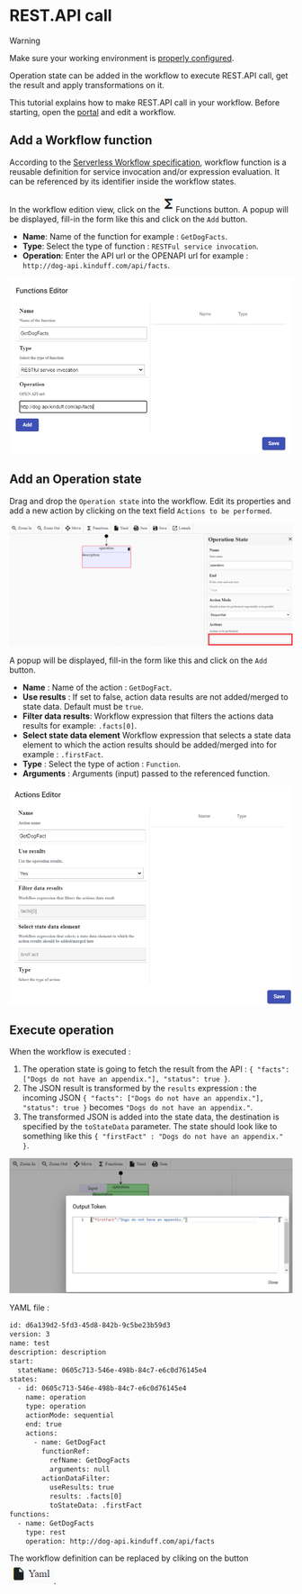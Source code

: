 # REST.API call

> [!WARNING]
> Make sure your working environment is [properly configured](/documentation/gettingstarted/index.html).

Operation state can be added in the workflow to execute REST.API call, get the result and apply transformations on it.

This tutorial explains how to make REST.API call in your workflow. Before starting, open the [portal](http://localhost:30003/statemachines) and edit a workflow.

## Add a Workflow function

According to the [Serverless Workflow specification](https://github.com/serverlessworkflow/specification/blob/main/specification.md#workflow-functions), workflow function is a reusable definition for service invocation and/or expression evaluation. 
It can be referenced by its identifier inside the workflow states.

In the workflow edition view, click on the ![Functions](images/restapi1.png) Functions button. 
A popup will be displayed, fill-in the form like this and click on the `Add` button.
* **Name**: Name of the function for example : `GetDogFacts`.
* **Type**: Select the type of function : `RESTFul service invocation`.
* **Operation**: Enter the API url or the OPENAPI url for example : `http://dog-api.kinduff.com/api/facts`.

![Functions editor](images/restapi2.png)

## Add an Operation state

Drag and drop the `Operation state` into the workflow. Edit its properties and add a new action by clicking on the text field `Actions to be performed`.

![Add action](images/restapi3.png)

A popup will be displayed, fill-in the form like this and click on the `Add` button.
* **Name** : Name of the action : `GetDogFact`.
* **Use results** : If set to false, action data results are not added/merged to state data. Default must be `true`.
* **Filter data results**: Workflow expression that filters the actions data results for example: `.facts[0]`.
* **Select state data element** Workflow expression that selects a state data element to which the action results should be added/merged into for example : `.firstFact`.
* **Type** : Select the type of action : `Function`.
* **Arguments** : Arguments (input) passed to the referenced function.

![Popup action](images/restapi4.png)

## Execute operation

When the workflow is executed :
1. The operation state is going to fetch the result from the API : `{ "facts": ["Dogs do not have an appendix."], "status": true }`.
2. The JSON result is transformed by the `results` expression : the incoming JSON `{ "facts": ["Dogs do not have an appendix."], "status": true }` becomes `"Dogs do not have an appendix."`.
3. The transformed JSON is added into the state data, the destination is specified by the `toStateData` parameter. The state should look like to something like this `{ "firstFact" : "Dogs do not have an appendix." }`.

![Workflow result](images/restapi5.png)

YAML file :

```
id: d6a139d2-5fd3-45d8-842b-9c5be23b59d3
version: 3
name: test
description: description
start:
  stateName: 0605c713-546e-498b-84c7-e6c0d76145e4
states:
  - id: 0605c713-546e-498b-84c7-e6c0d76145e4
    name: operation
    type: operation
    actionMode: sequential
    end: true
    actions:
      - name: GetDogFact
        functionRef:
          refName: GetDogFacts
          arguments: null
        actionDataFilter:
          useResults: true
          results: .facts[0]
          toStateData: .firstFact
functions:
  - name: GetDogFacts
    type: rest
    operation: http://dog-api.kinduff.com/api/facts
```
 
The workflow definition can be replaced by cliking on the button ![YAML](images/restapi6.png).